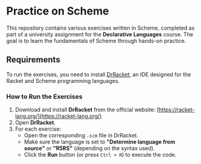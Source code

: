 # Practice on Scheme

This repository contains various exercises written in Scheme, completed as part of a university assignment for the **Declarative Languages** course. The goal is to learn the fundamentals of Scheme through hands-on practice.

## Requirements

To run the exercises, you need to install [DrRacket](https://racket-lang.org/), an IDE designed for the Racket and Scheme programming languages.

### How to Run the Exercises

1. Download and install **DrRacket** from the official website: [https://racket-lang.org/](https://racket-lang.org/)
2. Open **DrRacket**.
3. For each exercise:
   - Open the corresponding `.scm` file in DrRacket.
   - Make sure the language is set to **"Determine language from source"** or **"R5RS"** (depending on the syntax used).
   - Click the **Run** button (or press `Ctrl + R`) to execute the code.

